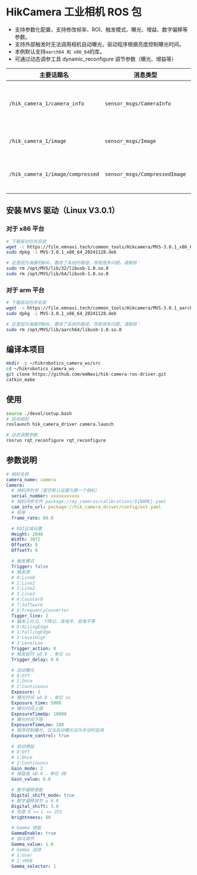 # HikCamera 工业相机 ROS 包

- 支持参数化配置，支持修改帧率、ROI、触发模式、曝光、增益、数字偏移等参数。
- 支持外部触发时无法调用相机自动曝光，驱动程序根据亮度控制曝光时间。
- 本例默认支持`aarch64 和 x86_64`的库。
- 可通过动态调参工具 dynamic_reconfigure 调节参数（曝光、增益等）

| 主要话题名                        | 消息类型                      | 备注                         |
|---------------------------------|------------------------------|------------------------------|
| `/hik_camera_1/camera_info`     | `sensor_msgs/CameraInfo`     | 海康相机的内参、畸变参数等相机标定信息 |
| `/hik_camera_1/image`           | `sensor_msgs/Image`          | 海康相机的原始图像流          |
| `/hik_camera_1/image/compressed`| `sensor_msgs/CompressedImage`| 海康相机的压缩图像流（JPEG） |

## 安装 MVS 驱动（Linux V3.0.1）
### 对于 x86 平台
```bash
# 下载驱动包并安装
wget -c https://file.emnavi.tech/common_tools/Hikcamera/MVS-3.0.1_x86_64_20241128.deb
sudo dpkg -i MVS-3.0.1_x86_64_20241128.deb

# 这里因为海康的BUG，篡改了系统的路径，导致很多问题，请删除：
sudo rm /opt/MVS/lib/32/libusb-1.0.so.0
sudo rm /opt/MVS/lib/64/libusb-1.0.so.0
```

### 对于 arm 平台
```bash
# 下载驱动包并安装
wget -c https://file.emnavi.tech/common_tools/Hikcamera/MVS-3.0.1_aarch64_20241128.deb
sudo dpkg -i MVS-3.0.1_x86_64_20241128.deb

# 这里因为海康的BUG，篡改了系统的路径，导致很多问题，请删除：
sudo rm /opt/MVS/lib/aarch64/libusb-1.0.so.0
```

## 编译本项目
```bash
mkdir -p ~/hikrobotics_camera_ws/src
cd ~/hikrobotics_camera_ws
git clone https://github.com/emNavi/hik-camera-ros-driver.git
catkin_make
```

## 使用

```bash
source ./devel/setup.bash
# 启动相机
roslaunch hik_camera_driver camera.launch

# 动态调整参数
rosrun rqt_reconfigure rqt_reconfigure
```

## 参数说明

```yaml
# 相机名称
camera_name: camera
Camera:
  # 相机序列号（留空默认设置为第一个相机）
  serial_number: xxxxxxxxxxx
  # 相机内参文件 package://my_cameras/calibrations/${NAME}.yaml
  cam_info_url: package://hik_camera_driver/config/ost.yaml
  # 帧率
  frame_rate: 60.0

  # ROI区域设置
  Height: 2048
  Width: 3072
  OffsetX: 0
  OffsetY: 0

  # 触发模式
  Trigger: false
  # 触发源
  # 0:Line0
  # 1:Line1
  # 2:Line2
  # 3.Line3
  # 4:Counter0
  # 7:Software
  # 8:FrequencyConverter
  Tigger_line: 2
  # 触发上升沿、下降沿、高电平、低电平等
  # 0:RisingEdge
  # 1:FallingEdge
  # 2:LevelHigh
  # 3:LevelLow
  Trigger_action: 0
  # 触发延时 ≥0.0 ，单位 us
  Trigger_delay: 0.0

  # 自动曝光
  # 0:Off
  # 1:Once
  # 2:Continuous
  Exposure: 2
  # 曝光时间 ≥0.0 ，单位 us
  Exposure_time: 5000
  # 曝光时间上限
  ExposureTimeUp: 10000
  # 曝光时间下限
  ExposureTimeLow: 100
  # 程序控制曝光，仅当自动曝光设为手动时启用
  Exposure_control: true

  # 自动增益
  # 0:Off
  # 1:Once
  # 2:Continuous
  Gain_mode: 2
  # 增益值 ≥0.0 ，单位 dB
  Gain_value: 0.0

  # 数字偏移使能
  Digital_shift_mode: true
  # 数字偏移调节 ≥ 0.0 
  Digital_shift: 3.0
  # 亮度 0 <= L <= 255
  brightneess: 80

  # Gamma 使能
  GammaEnable: true
  # 伽马调节
  Gamma_value: 1.0
  # Gamma 选择
  # 1:User
  # 2:sRGB
  Gamma_selector: 1
```
